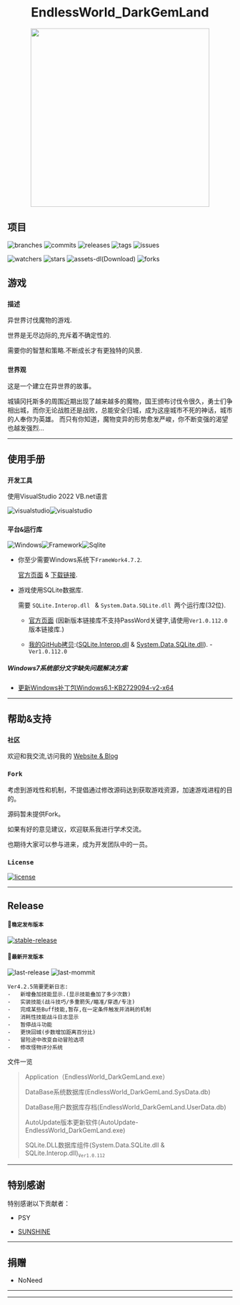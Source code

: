 # <center> EndlessWorld_DarkGemLand</center>

<center><img src="https://github.com/UkokuGemini/UkokuGemini.github.io/blob/MainBranches/img/EndlessWorld_DarkGemLand/ReadMeLogo.png?raw=true" width="400"></center>

## **项目**
![branches](https://badgen.net/github/branches/UkokuGemini/EndlessWorld_DarkGemLand-Release)
![commits](https://badgen.net/github/commits/UkokuGemini/EndlessWorld_DarkGemLand-Release/MainBranches)
![releases](https://badgen.net/github/releases/UkokuGemini/EndlessWorld_DarkGemLand-Release)
![tags](https://badgen.net/github/tags/UkokuGemini/EndlessWorld_DarkGemLand-Release)
![issues](https://badgen.net/github/issues/UkokuGemini/EndlessWorld_DarkGemLand-Release)

![watchers](https://badgen.net/github/watchers/UkokuGemini/EndlessWorld_DarkGemLand-Release)
![stars](https://badgen.net/github/stars/UkokuGemini/EndlessWorld_DarkGemLand-Release)
![assets-dl(Download)](https://badgen.net/github/assets-dl/UkokuGemini/EndlessWorld_DarkGemLand-Release)
![forks](https://badgen.net/github/forks/UkokuGemini/EndlessWorld_DarkGemLand-Release)

## **游戏**

### `描述`

异世界讨伐魔物的游戏.

世界是无尽边际的,充斥着不确定性的.

需要你的智慧和策略.不断成长才有更独特的风景. 


### `世界观`
这是一个建立在异世界的故事。

城镇冈托斯多的周围近期出现了越来越多的魔物，国王颁布讨伐令很久，勇士们争相出城，而你无论战胜还是战败，总能安全归城，成为这座城市不死的神话，城市的人奉你为英雄。
而只有你知道，魔物变异的形势愈发严峻，你不断变强的渴望也越发强烈...

***

## **使用手册**
### `开发工具` 
使用VisualStudio 2022 VB.net语言

![visualstudio](https://badgen.net/badge/visualstudio/2022/cyan?icon=visualstudio)![visualstudio](https://badgen.net/badge/visualstudio/VB.Net/cyan?icon=visualstudio)
### `平台&运行库` 
![Windows](https://badgen.net/badge/Windows/建议10+/black?icon=windows)![Framework](https://badgen.net/badge/Framework/4.7.2+/black)![Sqlite](https://badgen.net/badge/Sqlite/1.0.112.0/orange)

- 你至少需要Windows系统下`FrameWork4.7.2`.

  [官方页面](https://dotnet.microsoft.com/zh-cn/download/dotnet-framework/net472) &
  [下载链接](https://dotnet.microsoft.com/zh-cn/download/dotnet-framework/thank-you/net472-web-installer).

 - 游戏使用SQLite数据库.

    需要 `SQLite.Interop.dll ` & `System.Data.SQLite.dll `两个运行库(32位).

    - [官方页面](http://system.data.sqlite.org/index.html/doc/trunk/www/downloads.wiki) (因新版本链接库不支持PassWord关键字,请使用`Ver1.0.112.0`版本链接库.)

    - [我的GitHub拷贝](https://github.com/UkokuGemini/EndlessWorld_DarkGemLand-Release/tree/MainBranches/Dll):([SQLite.Interop.dll](https://github.com/UkokuGemini/EndlessWorld_DarkGemLand-Release/blob/MainBranches/Dll/SQLite.Interop.dll)  & [System.Data.SQLite.dll](https://github.com/UkokuGemini/EndlessWorld_DarkGemLand-Release/blob/MainBranches/Dll/System.Data.SQLite.dll)). - `Ver1.0.112.0`

##### Windows7系统部分文字缺失问题解决方案
 - [更新Windows补丁包Windows6.1-KB2729094-v2-x64](https://support.microsoft.com/zh-cn/topic/%E7%8E%B0%E6%8F%90%E4%BE%9B%E5%AF%B9-windows-7-%E5%92%8C-windows-server-2008-r2-%E4%B8%AD-segoe-ui-%E7%AC%A6%E5%8F%B7%E5%AD%97%E4%BD%93%E7%9A%84%E6%9B%B4%E6%96%B0-0743a473-3afe-e8b2-7c20-54aa430463d6)

***

## **帮助&支持**

### `社区`
欢迎和我交流,访问我的 [Website & Blog](https://ukokugemini.github.io)

### `Fork`
考虑到游戏性和机制，不提倡通过修改源码达到获取游戏资源，加速游戏进程的目的。

源码暂未提供Fork。

如果有好的意见建议，欢迎联系我进行学术交流。

也期待大家可以参与进来，成为开发团队中的一员。

### `License`
[![license](https://badgen.net/github/license/UkokuGemini/EndlessWorld_DarkGemLand-Release)](https://github.com/UkokuGemini/EndlessWorld_DarkGemLand-Release/blob/MainBranches/LICENSE)

***

## **Release**
#### 🔰`稳定发布版本` 
[![stable-release](https://badgen.net/github/release/UkokuGemini/EndlessWorld_DarkGemLand-Release/stable/)](https://github.com/UkokuGemini/EndlessWorld_DarkGemLand-Release/releases/tag/Version4.1.6(%E5%B0%8F%E9%A6%84%E9%A5%A8))
#### 🔰`最新开发版本`
![last-release](https://badgen.net/badge/release/Version4.3.6[2022-5-8])
![last-mommit](https://badgen.net/github/last-commit/UkokuGemini/EndlessWorld_DarkGemLand-Release/MainBranches)
```
Ver4.2.5简要更新日志: 
-   新增叠加技能显示.(显示技能叠加了多少次数)
-   实装技能(战斗技巧/多重箭矢/瞄准/穿透/专注)
-   完成某些Buff技能,暂存,在一定条件触发并消耗的机制
-   消耗性技能战斗日志显示
-   暂停战斗功能
-   更快回城(步数增加距离百分比)
-   冒险途中改变自动冒险选项
-   修改怪物评分系统
```

文件一览

>Application（EndlessWorld_DarkGemLand.exe）
>
>DataBase系统数据库(EndlessWorld_DarkGemLand.SysData.db)
>
>DataBase用户数据库存档(EndlessWorld_DarkGemLand.UserData.db)
>
>AutoUpdate版本更新软件(AutoUpdate-EndlessWorld_DarkGemLand.exe)
>
>SQLite.DLL数据库组件(System.Data.SQLite.dll & SQLite.Interop.dll)<sub>`Ver1.0.112`</sub>

***
## **特别感谢**

特别感谢以下贡献者：

- PSY

- [SUNSHINE](https://github.com/sunshineyg)

***
## **捐赠**

- NoNeed

***
***